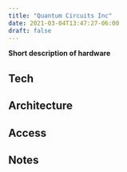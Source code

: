 ```yaml
---
title: "Quantum Circuits Inc"
date: 2021-03-04T13:47:27-06:00
draft: false
---
```


**Short description of hardware**
<!--more-->
## Tech


## Architecture


## Access


## Notes